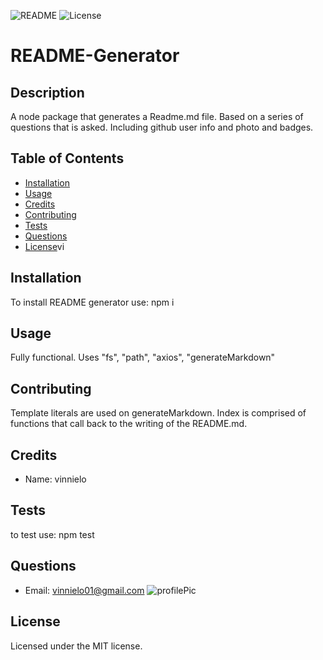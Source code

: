 
![README](https://img.shields.io/badge/NODE-README-red?style=plastic&logo=appveyor)
![License](https://img.shields.io/badge/MIT-100%-blue?style=plastic&logo=appveyor)

# README-Generator

## Description

A node package that generates a Readme.md file. Based on a series of questions that is asked. Including github user info and photo and badges.

## Table of Contents
* [Installation](#installation)
* [Usage](#usage)
* [Credits](#credits)
* [Contributing](#contributing)
* [Tests](#tests)
* [Questions](#questions)
* [License](#license)vi

## Installation

To install README generator use: npm i

## Usage

Fully functional. Uses "fs", "path", "axios", "generateMarkdown"

## Contributing

Template literals are used on generateMarkdown. Index is comprised of functions that call back to the writing of the README.md.

## Credits

* Name: vinnielo 

## Tests

to test use: npm test

## Questions

* Email: vinnielo01@gmail.com 
![profilePic](https://avatars2.githubusercontent.com/u/60115473?v=4)

## License

Licensed under the MIT license.

